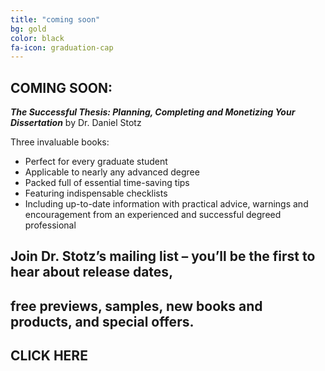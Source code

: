 ```yaml
---
title: "coming soon"
bg: gold
color: black
fa-icon: graduation-cap
---
```


## COMING SOON:

**_The Successful Thesis: Planning, Completing and Monetizing Your Dissertation_**
by Dr. Daniel Stotz

Three invaluable books:

*  Perfect for every graduate student
*  Applicable to nearly any advanced degree
*  Packed full of essential time-saving tips
*  Featuring indispensable checklists
*  Including up-to-date information with practical advice, warnings and encouragement from an experienced and successful degreed professional

## Join Dr. Stotz’s mailing list – you’ll be the first to hear about release dates,
## free previews, samples, new books and products, and special offers.

## CLICK HERE
